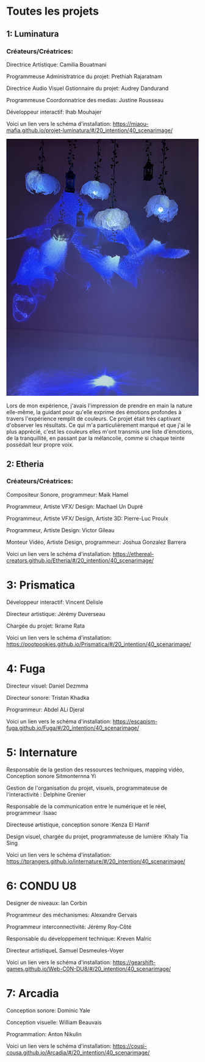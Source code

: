 # Toutes les projets #

## 1: Luminatura ##
### Créateurs/Créatrices: ###
 Directrice Artistique: Camilia Bouatmani

 Programmeuse Administratrice du projet: Prethiah Rajaratnam

 Directrice Audio Visuel Gstionnaire du projet: Audrey Dandurand

 Programmeuse Coordonnatrice des medias: Justine Rousseau

 Développeur interactif: Ihab Mouhajer

Voici un lien vers le schéma d'installation:
https://miaou-mafia.github.io/projet-luminatura/#/20_intention/40_scenarimage/


![Image](medias/luminatura_resultat.jpg) 

Lors de mon expérience, j'avais l'impression de prendre en main la nature elle-même, la guidant pour qu'elle exprime des émotions profondes à travers l'expérience remplit de couleurs. Ce projet était très captivant d'observer les résultats. Ce qui m'a particulièrement marqué et que j'ai le plus apprécié, c'est les couleurs elles m'ont transmis une liste d'émotions, de la tranquillité, en passant par la mélancolie, comme si chaque teinte possédait leur propre voix.



## 2: Etheria ##
### Créateurs/Créatrices: ###
 Compositeur Sonore, programmeur: Maik Hamel

 Programmeur, Artiste VFX/ Design: Machael Un Dupré

 Programmeur, Artiste VFX/ Design, Artiste 3D: Pierre-Luc Proulx

 Programmeur, Artiste Design: Victor Gileau

 Monteur Vidéo, Artiste Design, programmeur: Joshua Gonzalez Barrera

Voici un lien vers le schéma d'installation:
https://ethereal-creators.github.io/Etheria/#/20_intention/40_scenarimage/


# 3: Prismatica #
Développeur interactif: Vincent Delisle

Directeur artistique: Jérémy Duverseau

Chargée du projet: Ikrame Rata


Voici un lien vers le schéma d'installation:
https://pootpookies.github.io/Prismatica/#/20_intention/40_scenarimage/



# 4: Fuga #

 Directeur visuel: Daniel Dezmma

Directeur sonore: Tristan Khadka

Programmeur: Abdel ALi Djeral



Voici un lien vers le schéma d'installation:
https://escapism-fuga.github.io/Fuga/#/20_intention/40_scenarimage/


# 5: Internature #

Responsable de la gestion des ressources techniques, mapping vidéo, Conception sonore Sitmonternna Yi

Gestion de l'organisation du projet, visuels, programmateuse de l'interactivité : Delphine Grenier

 Responsable de la communication entre le numérique et le réel, programmeur :Isaac

 Directeuse artistique, conception sonore :Kenza El Harrif
 
 Design visuel, chargée du projet, programmateuse de lumière :Khaly Tia Sing

 Voici un lien vers le schéma d'installation:
https://tprangers.github.io/internature/#/20_intention/40_scenarimage/


# 6: CONDU U8 #
Designer de niveaux: Ian Corbin

Programmeur des méchanismes: Alexandre Gervais

Programmeur interconnectivité: Jérémy Roy-Côté

Responsable du développement technique: Kreven Malric

Directeur artistiqueL Samuel Desmeules-Voyer

Voici un lien vers le schéma d'installation:
https://gearshift-games.github.io/Web-C0N-DU8/#/20_intention/40_scenarimage/



# 7: Arcadia #
Conception sonore: Dominic Yale

Conception visuelle: William Beauvais

Programmation: Anton Nikulin

Voici un lien vers le schéma d'installation:
https://cousi-cousa.github.io/Arcadia/#/20_intention/40_scenarimage/

